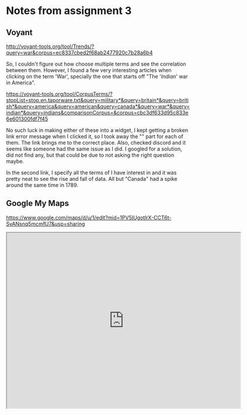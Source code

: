# Notes from assignment 3

## Voyant

http://voyant-tools.org/tool/Trends/?query=war&corpus=ec8337cbed2f68ab2477920c7b28a6b4

So, I couldn't figure out how choose multiple terms and see the correlation between them. However, I found a few very interesting articles when clicking on the term 'War', specially the one that starts off "The '_Indian_' war in America".


https://voyant-tools.org/tool/CorpusTerms/?stopList=stop.en.taporware.txt&query=military*&query=britain*&query=british*&query=america&query=american&query=canada*&query=war*&query=indian*&query=indians&comparisonCorpus=&corpus=cbc3df633d95c833e6e601300fdf7f45

No such luck in making either of these into a widget, I kept getting a broken link error message when I clicked it, so I took away the "<frame>" part for each of them. The link brings me to the correct place. Also, checked discord and it seems like someone had the same issue as I did. I googled for a solution, did not find any, but that could be due to not asking the right question maybe.

In the second link, I specify all the terms of I have interest in and it was pretty neat to see the rise and fall of data. All but "Canada" had a spike around the same time in 1789.

## Google My Maps

https://www.google.com/maps/d/u/1/edit?mid=1PV5IUgotlrX-CCT6t-SvANsnq5mcmfU7&usp=sharing

<iframe src="https://www.google.com/maps/d/u/1/embed?mid=1PV5IUgotlrX-CCT6t-SvANsnq5mcmfU7" width="640" height="480"></iframe>

